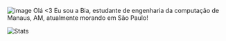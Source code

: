 ![image](https://github.com/user-attachments/assets/edefa236-91e5-4f11-8a2f-55a6fbd5627e) Olá <3
Eu sou a Bia, estudante de engenharia da computação de Manaus, AM, atualmente morando em São Paulo!


![Stats](https://github-readme-stats.vercel.app/api?username=riwawa&theme=neon&show_icons=true)

